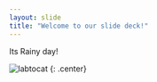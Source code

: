 ```yaml
---
layout: slide
title: "Welcome to our slide deck!"
---
```


Its Rainy day!

![labtocat](https://octodex.github.com/images/labtocat.png)
{: .center}
